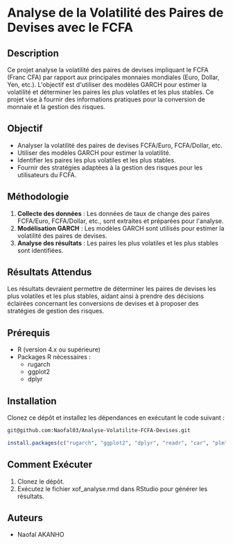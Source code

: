 # Analyse de la Volatilité des Paires de Devises avec le FCFA

## Description

Ce projet analyse la volatilité des paires de devises impliquant le FCFA (Franc CFA) par rapport aux principales monnaies mondiales (Euro, Dollar, Yen, etc.). L'objectif est d'utiliser des modèles GARCH pour estimer la volatilité et déterminer les paires les plus volatiles et les plus stables. Ce projet vise à fournir des informations pratiques pour la conversion de monnaie et la gestion des risques.

## Objectif

- Analyser la volatilité des paires de devises FCFA/Euro, FCFA/Dollar, etc.
- Utiliser des modèles GARCH pour estimer la volatilité.
- Identifier les paires les plus volatiles et les plus stables.
- Fournir des stratégies adaptées à la gestion des risques pour les utilisateurs du FCFA.

## Méthodologie

1. **Collecte des données** : Les données de taux de change des paires FCFA/Euro, FCFA/Dollar, etc., sont extraites et préparées pour l'analyse.
2. **Modélisation GARCH** : Les modèles GARCH sont utilisés pour estimer la volatilité des paires de devises.
3. **Analyse des résultats** : Les paires les plus volatiles et les plus stables sont identifiées.

## Résultats Attendus

Les résultats devraient permettre de déterminer les paires de devises les plus volatiles et les plus stables, aidant ainsi à prendre des décisions éclairées concernant les conversions de devises et à proposer des stratégies de gestion des risques.

## Prérequis

- R (version 4.x ou supérieure)
- Packages R nécessaires :
  - rugarch
  - ggplot2
  - dplyr

## Installation

Clonez ce dépôt et installez les dépendances en exécutant le code suivant :

```bash
git@github.com:Naofal03/Analyse-Volatilite-FCFA-Devises.git
```

```R
install.packages(c("rugarch", "ggplot2", "dplyr", "readr", "car", "plm","gplots","corrplot","lmtest"))
```

## Comment Exécuter
1. Clonez le dépôt.
2. Exécutez le fichier xof_analyse.rmd dans RStudio pour générer les résultats.
## Auteurs
- Naofal AKANHO
